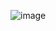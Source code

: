 ![image](https://github.com/Rajesh192110536/CSA1369-TOC/assets/113626176/b1c02302-542d-41e8-a3e2-54e2f6f349ac)
